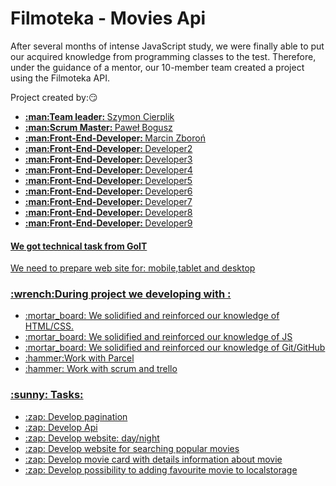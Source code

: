 # Filmoteka - Movies Api

After several months of intense JavaScript study, we were finally able to put our acquired knowledge from programming classes to the test. Therefore, under the guidance of a mentor, our 10-member team created a project using the Filmoteka API.

Project created by::smirk:
<ul> 
  <li> <a href="https://github.com/SzymonCierpik"> <strong>:man:Team leader: </strong>Szymon Cierplik</a></li>
    <li> <a href="https://github.com/PawelBogusz1"> <strong>:man:Scrum Master: </strong>Paweł Bogusz</a></li>
      <li> <a href="https://github.com/MarcinZbor"> <strong>:man:Front-End-Developer: </strong>Marcin Zboroń</a></li>
        <li> <a href=""> <strong>:man:Front-End-Developer: </strong>Developer2</li>
        <li> <a href=""> <strong>:man:Front-End-Developer: </strong>Developer3</li>
        <li> <a href=""> <strong>:man:Front-End-Developer: </strong>Developer4</li>
        <li> <a href=""> <strong>:man:Front-End-Developer: </strong>Developer5</li>
        <li> <a href=""> <strong>:man:Front-End-Developer: </strong>Developer6</li>
        <li> <a href=""> <strong>:man:Front-End-Developer: </strong>Developer7</li>
        <li> <a href=""> <strong>:man:Front-End-Developer: </strong>Developer8</li>
        <li> <a href=""> <strong>:man:Front-End-Developer: </strong>Developer9</li>
</ul>
<h4>We got technical task from GoIT</h3>
<p>We need to prepare web site for: mobile,tablet and desktop</p>

<h3> :wrench:During project we developing with :</h3>
<ul>
  <li>:mortar_board: We solidified and reinforced our knowledge of HTML/CSS.</li>
  <li>:mortar_board: We solidified and reinforced our knowledge of JS</li>
  <li>:mortar_board: We solidified and reinforced our knowledge of Git/GitHub</li>
  <li> :hammer:Work with Parcel</li>
  <li>:hammer: Work with scrum and trello</li>
</ul>
<h3> :sunny: Tasks:</h3>
<ul> 
  <li>:zap: Develop pagination</li>
  <li>:zap: Develop Api</li>
  <li>:zap: Develop website: day/night</li>
  <li>:zap: Develop website for searching popular movies</li>
  <li>:zap: Develop movie card with details information about movie</li>
  <li>:zap: Develop possibility to adding favourite movie to localstorage</li>
  
</ul>
